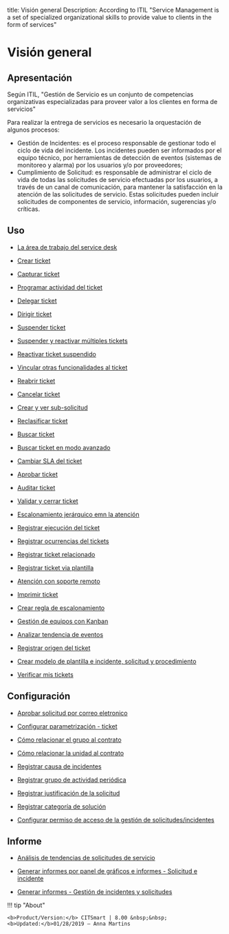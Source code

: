 title: Visión general
Description: According to ITIL "Service Management is a set of specialized organizational skills to provide value to clients in the form of services"
# Visión general

Apresentación
----------------
Según ITIL, "Gestión de Servicio es un conjunto de competencias organizativas especializadas para proveer valor a los clientes en forma de servicios"

Para realizar la entrega de servicios es necesario la orquestación de algunos procesos:

 + Gestión de Incidentes: es el proceso responsable de gestionar todo el ciclo de vida del incidente. Los incidentes pueden ser          informados por el equipo técnico, por herramientas de detección de eventos (sistemas de monitoreo y alarma) por los usuarios y/o por proveedores;
 + Cumplimiento de Solicitud: es responsable de administrar el ciclo de vida de todas las solicitudes de servicio efectuadas por los usuarios, a través de un canal de comunicación, para mantener la satisfacción en la atención de las solicitudes de servicio. Estas solicitudes pueden incluir solicitudes de componentes de servicio, información, sugerencias y/o críticas.

Uso
-------

- [La área de trabajo del service desk](/es-es/citsmart-platform-8/processes/tickets/use/desktop-of-service-desk.html)

- [Crear ticket](/es-es/citsmart-platform-8/processes/tickets/use/create-ticket.html)

- [Capturar ticket](/es-es/citsmart-platform-8/processes/tickets/use/capture-ticket.html)

- [Programar actividad del ticket](/es-es/citsmart-platform-8/processes/tickets/use/schedule-ticket-activity.html)

- [Delegar ticket](/es-es/citsmart-platform-8/processes/tickets/use/delegate-ticket.html)

- [Dirigir ticket](/es-es/citsmart-platform-8/processes/tickets/use/direct-the-ticket.html)

- [Suspender ticket](/es-es/citsmart-platform-8/processes/tickets/use/suspend-ticket.html)

- [Suspender y reactivar múltiples tickets](/es-es/citsmart-platform-8/processes/tickets/use/suspend-and-reactivate-tickets.html)

- [Reactivar ticket suspendido](/es-es/citsmart-platform-8/processes/tickets/use/reactivate-a-ticket-suspended.html)

- [Vincular otras funcionalidades al ticket](/es-es/citsmart-platform-8/processes/tickets/use/link-other-functionalities-to-the-ticket.html)

- [Reabrir ticket](/es-es/citsmart-platform-8/processes/tickets/use/reopen-ticket.html)

- [Cancelar ticket](/es-es/citsmart-platform-8/processes/tickets/use/cancel-ticket.html)

- [Crear y ver sub-solicitud](/es-es/citsmart-platform-8/processes/tickets/use/create-and-view-sub-request.html)

- [Reclasificar ticket](/es-es/citsmart-platform-8/processes/tickets/use/reclassify-ticket.html)

- [Buscar ticket](/es-es/citsmart-platform-8/processes/tickets/use/locate-a-ticket.html)

- [Buscar ticket en modo avanzado](/es-es/citsmart-platform-8/processes/tickets/use/search-ticket-in-the-advanced-mode.html)

- [Cambiar SLA del ticket](/es-es/citsmart-platform-8/processes/tickets/use/change-SLA-of-a-ticket.html)

- [Aprobar ticket](/es-es/citsmart-platform-8/processes/tickets/use/approve-a-ticket.html)

- [Auditar ticket](/es-es/citsmart-platform-8/processes/tickets/use/audit-a-ticket.html)

- [Validar y cerrar ticket](/es-es/citsmart-platform-8/processes/tickets/use/validate-ticket.html)

- [Escalonamiento jerárquico emn la atención](/es-es/citsmart-platform-8/processes/tickets/use/hierarchical-escalation-in-the-attendance.html)

- [Registrar ejecución del ticket](/es-es/citsmart-platform-8/processes/tickets/use/register-ticket-execution.html)

- [Registrar ocurrencias del tickets](/es-es/citsmart-platform-8/processes/tickets/use/register-ticket-occurrences.html)

- [Registrar ticket relacionado](/es-es/citsmart-platform-8/processes/tickets/use/register-ticket-related.html)

- [Registrar ticket via plantilla](/es-es/citsmart-platform-8/processes/tickets/use/register-ticket-via-template.html)

- [Atención con soporte remoto](/es-es/citsmart-platform-8/processes/tickets/use/attend-with-remote-support.html)

- [Imprimir ticket](/es-es/citsmart-platform-8/processes/tickets/use/print-ticket.html)

- [Crear regla de escalonamiento](/es-es/citsmart-platform-8/processes/tickets/use/create-escalation-rule.html)

- [Gestión de equipos con Kanban](/es-es/citsmart-platform-8/processes/tickets/use/manage-a-ticket-with-Kanban.html)

- [Analizar tendencia de eventos](/es-es/citsmart-platform-8/processes/tickets/use/analyze-event-trends.html)

- [Registrar origen del ticket](/es-es/citsmart-platform-8/processes/tickets/use/register-ticket-source.html)

- [Crear modelo de plantilla e incidente, solicitud y procedimiento](/es-es/citsmart-platform-8/processes/tickets/configuration/create-template-of-ticket.html)

- [Verificar mis tickets](/es-es/citsmart-platform-8/processes/tickets/use/verify-my-tickets.html)

Configuración
-----------------

- [Aprobar solicitud por correo eletronico](/es-es/citsmart-platform-8/processes/tickets/configuration/approve-request-via-email.html)

- [Configurar parametrización - ticket](/es-es/citsmart-platform-8/platform-administration/parameters-list/configure-parametrization-ticket.html)

- [Cómo relacionar el grupo al contrato](/es-es/citsmart-platform-8/processes/tickets/configuration/relate-group-to-contract.html)

- [Cómo relacionar la unidad al contrato](/es-es/citsmart-platform-8/processes/tickets/configuration/relate-unit-to-contract.html)

- [Registrar causa de incidentes](/es-es/citsmart-platform-8/processes/portfolio-and-catalog/configuration/register-cause-incidents.html)

- [Registrar grupo de actividad periódica](/es-es/citsmart-platform-8/additional-features/automation-of-operation/configuration/periodic-activity-group.html)

- [Registrar justificación de la solicitud](/es-es/citsmart-platform-8/processes/portfolio-and-catalog/configuration/register-request-justification.html)

- [Registrar categoría de solución](/es-es/citsmart-platform-8/processes/portfolio-and-catalog/configuration/register-solution-category.html)

- [Configurar permiso de acceso de la gestión de solicitudes/incidentes](/es-es/citsmart-platform-8/processes/tickets/configuration/access-ticket-management.html)

Informe
----------

- [Análisis de tendencias de solicitudes de servicio](/es-es/citsmart-platform-8/processes/tickets/use/analyse-service-request-trends.html)

- [Generar informes por panel de gráficos e informes - Solicitud e incidente](/es-es/citsmart-platform-8/processes/tickets/use/generate-report-through-the-panel-of-charts.html)

- [Generar informes - Gestión de incidentes y solicitudes](/es-es/citsmart-platform-8/processes/tickets/use/generate-reports-tickets.html)

!!! tip "About"

    <b>Product/Version:</b> CITSmart | 8.00 &nbsp;&nbsp;
    <b>Updated:</b>01/28/2019 – Anna Martins
